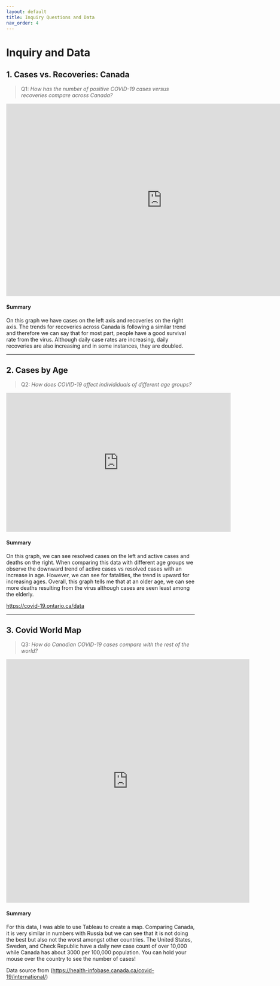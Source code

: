 ```yaml
---
layout: default
title: Inquiry Questions and Data
nav_order: 4
---
```


# Inquiry and Data 

## 1. Cases vs. Recoveries: Canada 

> Q1: *How has the number of positive COVID-19 cases versus recoveries compare across Canada?*

<!-- Paste your embed code for your figure below-->

<iframe width="831" height="514" seamless frameborder="0" scrolling="no" src="https://docs.google.com/spreadsheets/d/e/2PACX-1vTwU06FfPHmqLPaoiNqwPxymqO2yvGJrrEFgSGNVy_hw6rDy2Rx-C33bikc70gYgmGznNaMixpBU_iD/pubchart?oid=1781659233&amp;format=interactive"></iframe>

#### Summary
<!-- Write a 2-sentence summary of the trends shown in the figure embedded above-->

On this graph we have cases on the left axis and recoveries on the right axis. The trends for recoveries across Canada is following a similar trend and therefore we can say that for most part, people have a good survival rate from the virus. Although daily case rates are increasing, daily recoveries are also increasing and in some instances, they are doubled. 

---

## 2. Cases by Age 

> Q2: *How does COVID-19 affect individiduals of different age groups?*

<!-- Paste your embed code for your figure below-->

<iframe width="600" height="371" seamless frameborder="0" scrolling="no" src="https://docs.google.com/spreadsheets/d/e/2PACX-1vS2EwcEhF0LMEmZSCB283GwntHNIxmGs5wA9Gn0xFod8BKXw-AKNgvp0gPHNIeJCGKvag3Zzi4JVh0W/pubchart?oid=347084352&amp;format=interactive"></iframe>

#### Summary
<!-- Write a 2-sentence summary of the trends shown in the figure embedded above-->

On this graph, we can see resolved cases on the left and active cases and deaths on the right. When comparing this data with different age groups we observe the downward trend of active cases vs resolved cases with an increase in age. However, we can see for fatalities, the trend is upward for increasing ages. Overall, this graph tells me that at an older age,  we can see more deaths resulting from the virus although cases are seen least among the elderly. 

<https://covid-19.ontario.ca/data>

---


## 3. Covid World Map 

> Q3: *How do Canadian COVID-19 cases compare with the rest of the world?*

<!-- Paste your embed code for your figure below-->

<iframe seamless frameborder="0" src="https://public.tableau.com/views/worldcases/Dashboard1?:embed=yes&:display_count=yes&:showVizHome=no" width = '650' height = '650' scrolling='no'></iframe> 

#### Summary
<!-- Write a 2-sentence summary of the trends shown in the figure embedded above-->

For this data, I was able to use Tableau to create a map. Comparing Canada, it is very similar in numbers with Russia but we can see that it is not doing the best but also not the worst amongst other countries. The United States, Sweden, and Check Republic have a daily new case count of over 10,000 while Canada has about 3000 per 100,000 population. You can hold your mouse over the country to see the number of cases! 

Data source from (https://health-infobase.canada.ca/covid-19/international/)
